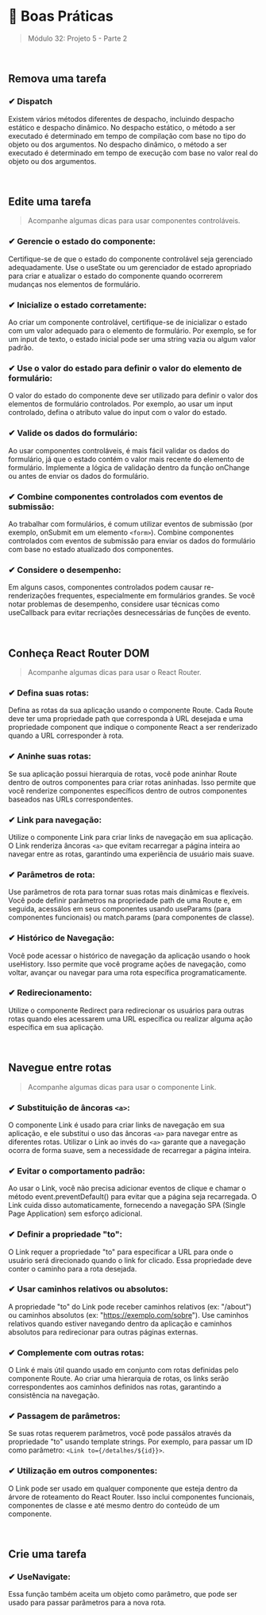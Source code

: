 # 📌 Boas Práticas
> Módulo 32: Projeto 5 - Parte 2

<br>

## Remova uma tarefa
### ✔ Dispatch
Existem vários métodos diferentes de despacho, incluindo despacho estático e despacho dinâmico. No despacho estático, o método a ser executado é determinado em tempo de compilação com base no tipo do objeto ou dos argumentos. No despacho dinâmico, o método a ser executado é determinado em tempo de execução com base no valor real do objeto ou dos argumentos.

<br>

## Edite uma tarefa
> Acompanhe algumas dicas para usar componentes controláveis.
### ✔ Gerencie o estado do componente: 
Certifique-se de que o estado do componente controlável seja gerenciado adequadamente. Use o useState ou um gerenciador de estado apropriado para criar e atualizar o estado do componente quando ocorrerem mudanças nos elementos de formulário. 

### ✔ Inicialize o estado corretamente: 
Ao criar um componente controlável, certifique-se de inicializar o estado com um valor adequado para o elemento de formulário. Por exemplo, se for um input de texto, o estado inicial pode ser uma string vazia ou algum valor padrão. 

### ✔ Use o valor do estado para definir o valor do elemento de formulário: 
O valor do estado do componente deve ser utilizado para definir o valor dos elementos de formulário controlados. Por exemplo, ao usar um input controlado, defina o atributo value do input com o valor do estado.

### ✔ Valide os dados do formulário: 
Ao usar componentes controláveis, é mais fácil validar os dados do formulário, já que o estado contém o valor mais recente do elemento de formulário. Implemente a lógica de validação dentro da função onChange ou antes de enviar os dados do formulário. 

### ✔ Combine componentes controlados com eventos de submissão: 
Ao trabalhar com formulários, é comum utilizar eventos de submissão (por exemplo, onSubmit em um elemento ``<form>``). Combine componentes controlados com eventos de submissão para enviar os dados do formulário com base no estado atualizado dos componentes. 

### ✔ Considere o desempenho: 
Em alguns casos, componentes controlados podem causar re-renderizações frequentes, especialmente em formulários grandes. Se você notar problemas de desempenho, considere usar técnicas como useCallback para evitar recriações desnecessárias de funções de evento.

<br>

## Conheça React Router DOM
> Acompanhe algumas dicas para usar o React Router.
### ✔ Defina suas rotas: 
Defina as rotas da sua aplicação usando o componente Route. Cada Route deve ter uma propriedade path que corresponda à URL desejada e uma propriedade component que indique o componente React a ser renderizado quando a URL corresponder à rota. 

### ✔ Aninhe suas rotas: 
Se sua aplicação possui hierarquia de rotas, você pode aninhar Route dentro de outros componentes para criar rotas aninhadas. Isso permite que você renderize componentes específicos dentro de outros componentes baseados nas URLs correspondentes. 

### ✔ Link para navegação: 
Utilize o componente Link para criar links de navegação em sua aplicação. O Link renderiza âncoras ``<a>`` que evitam recarregar a página inteira ao navegar entre as rotas, garantindo uma experiência de usuário mais suave. 

### ✔ Parâmetros de rota: 
Use parâmetros de rota para tornar suas rotas mais dinâmicas e flexíveis. Você pode definir parâmetros na propriedade path de uma Route e, em seguida, acessálos em seus componentes usando useParams (para componentes funcionais) ou match.params (para componentes de classe). 

### ✔ Histórico de Navegação: 
Você pode acessar o histórico de navegação da aplicação usando o hook useHistory. Isso permite que você programe ações de navegação, como voltar, avançar ou navegar para uma rota específica programaticamente. 

### ✔ Redirecionamento: 
Utilize o componente Redirect para redirecionar os usuários para outras rotas quando eles acessarem uma URL específica ou realizar alguma ação específica em sua aplicação.

<br>

## Navegue entre rotas
> Acompanhe algumas dicas para usar o componente Link.
### ✔ Substituição de âncoras ``<a>``: 
O componente Link é usado para criar links de navegação em sua aplicação, e ele substitui o uso das âncoras ``<a>`` para navegar entre as diferentes rotas. Utilizar o Link ao invés do ``<a>`` garante que a navegação ocorra de forma suave, sem a necessidade de recarregar a página inteira. 

### ✔ Evitar o comportamento padrão: 
Ao usar o Link, você não precisa adicionar eventos de clique e chamar o método event.preventDefault() para evitar que a página seja recarregada. O Link cuida disso automaticamente, fornecendo a navegação SPA (Single Page Application) sem esforço adicional. 

### ✔ Definir a propriedade "to": 
O Link requer a propriedade "to" para especificar a URL para onde o usuário será direcionado quando o link for clicado. Essa propriedade deve conter o caminho para a rota desejada.

### ✔ Usar caminhos relativos ou absolutos: 
A propriedade "to" do Link pode receber caminhos relativos (ex: "/about") ou caminhos absolutos (ex: "https://exemplo.com/sobre"). Use caminhos relativos quando estiver navegando dentro da aplicação e caminhos absolutos para redirecionar para outras páginas externas. 

### ✔ Complemente com outras rotas: 
O Link é mais útil quando usado em conjunto com rotas definidas pelo componente Route. Ao criar uma hierarquia de rotas, os links serão correspondentes aos caminhos definidos nas rotas, garantindo a consistência na navegação. 

### ✔ Passagem de parâmetros: 
Se suas rotas requerem parâmetros, você pode passálos através da propriedade "to" usando template strings. Por exemplo, para passar um ID como parâmetro: ``<Link to={/detalhes/${id}}>``.

### ✔ Utilização em outros componentes: 
O Link pode ser usado em qualquer componente que esteja dentro da árvore de roteamento do React Router. Isso inclui componentes funcionais, componentes de classe e até mesmo dentro do conteúdo de um componente.

<br>

## Crie uma tarefa
### ✔ UseNavigate: 
Essa função também aceita um objeto como parâmetro, que pode ser usado para passar parâmetros para a nova rota. 